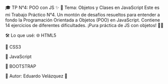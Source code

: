 🎓 TP N°4: POO con JS ✨
🎯 Tema: Objetos y Clases en JavaScript
Este es mi Trabajo Práctico N°4. Un montón de desafíos resueltos para entender a fondo la Programación Orientada a Objetos (POO) en JavaScript.
Contiene 14 ejercicios de diferentes dificultades. ¡Pura práctica de JS con objetos! 🧑‍💻

🛠️ Lo que usé:
🌐 HTML5

🎨 CSS3

🧠 JavaScript 

💅 BOOTSTRAP

👤 Autor:
Eduardo Velázquez 🚀
